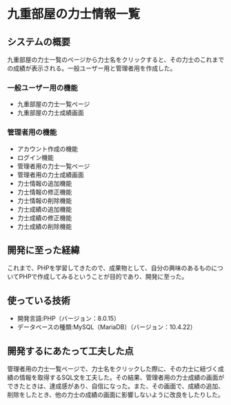# 九重部屋の力士情報一覧
## システムの概要
九重部屋の力士一覧のページから力士名をクリックすると、その力士のこれまでの成績が表示される。一般ユーザー用と管理者用を作成した。
### 一般ユーザー用の機能
- 九重部屋の力士一覧ページ
- 九重部屋の力士成績画面
### 管理者用の機能
- アカウント作成の機能
- ログイン機能
- 管理者用の力士一覧ページ
- 管理者用の力士成績画面
- 力士情報の追加機能
- 力士情報の修正機能
- 力士情報の削除機能
- 力士成績の追加機能
- 力士成績の修正機能
- 力士成績の削除機能

## 開発に至った経緯
これまで、PHPを学習してきたので、成果物として、自分の興味のあるものについてPHPで作成してみるということが目的であり、開発に至った。

## 使っている技術
- 開発言語:PHP（バージョン：8.0.15）
- データベースの種類:MySQL（MariaDB）（バージョン：10.4.22）

## 開発するにあたって工夫した点
管理者用の力士一覧ページで、力士名をクリックした際に、その力士に紐づく成績の情報を取得するSQL文を工夫した。その結果、管理者用の力士成績の画面ができたときは、達成感があり、自信になった。また、その画面で、成績の追加、削除をしたとき、他の力士の成績の画面に影響しないように改良をしたりした。
